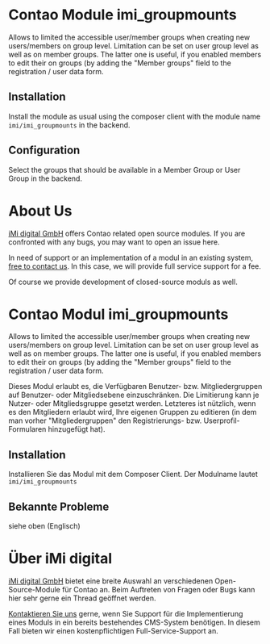 
Contao Module imi_groupmounts
=============================

Allows to limited the accessible user/member groups when creating new users/members on group level.
Limitation can be set on user group level as well as on member groups.
The latter one is useful, if you enabled members to edit their on groups (by adding the "Member groups"
field to the registration / user data form.

Installation
------------

Install the module as usual using the composer client with the module name `imi/imi_groupmounts` in the backend.


Configuration
-------------

Select the groups that should be available in a Member Group or User Group in the backend.

About Us
=================

[iMi digital GmbH](http://www.imi.de/) offers Contao related open source modules. If you are confronted with any bugs, you may want to open an issue here.

In need of support or an implementation of a modul in an existing system, [free to contact us](mailto:digital@iMi.de). In this case, we will provide full service support for a fee.

Of course we provide development of closed-source moduls as well.


Contao Modul imi_groupmounts
============================

Allows to limited the accessible user/member groups when creating new users/members on group level.
Limitation can be set on user group level as well as on member groups.
The latter one is useful, if you enabled members to edit their on groups (by adding the "Member groups"
field to the registration / user data form.

Dieses Modul erlaubt es, die Verfügbaren Benutzer- bzw. Mitgliedergruppen auf Benutzer- oder Mitgliedsebene
einzuschränken. Die Limitierung kann je Nutzer- oder Mitgliedsgruppe gesetzt werden.
Letzteres ist nützlich, wenn es den Mitgliedern erlaubt wird, Ihre eigenen Gruppen zu editieren
(in dem man vorher "Mitgliedergruppen" den Registrierungs- bzw. Userprofil-Formularen hinzugefügt hat).

Installation
------------

Installieren Sie das Modul mit dem Composer Client. Der Modulname lautet `imi/imi_groupmounts`

Bekannte Probleme
-----------------

siehe oben (Englisch)

Über iMi digital
================

[iMi digital GmbH](http://www.imi.de/) bietet eine breite Auswahl an verschiedenen Open-Source-Module für Contao an. Beim Auftreten von Fragen oder Bugs kann hier sehr gerne ein Thread geöffnet werden.

[Kontaktieren Sie uns](mailto:digital@iMi.de) gerne, wenn Sie Support für die Implementierung eines Moduls in ein bereits bestehendes CMS-System benötigen. In diesem Fall bieten wir einen kostenpflichtigen Full-Service-Support an.
